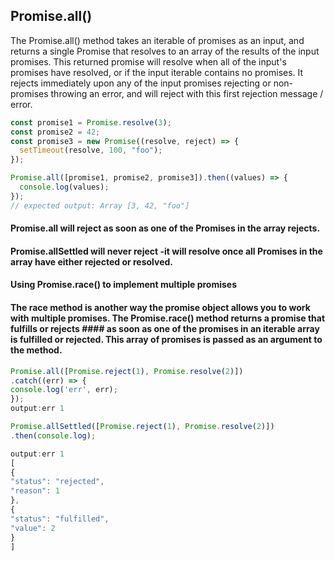 ## Promise.all()

The Promise.all() method takes an iterable of promises as
an input, and returns a single
Promise that resolves to an array of the results of the input promises. This returned promise will resolve when all of the input's promises have resolved, or if the input iterable contains no promises. It rejects immediately upon any of the input promises rejecting or non-promises throwing an error,
and will reject with this first rejection message / error.

```js
const promise1 = Promise.resolve(3);
const promise2 = 42;
const promise3 = new Promise((resolve, reject) => {
  setTimeout(resolve, 100, "foo");
});

Promise.all([promise1, promise2, promise3]).then((values) => {
  console.log(values);
});
// expected output: Array [3, 42, "foo"]
```

#### Promise.all will reject as soon as one of the Promises in the array rejects.

#### Promise.allSettled will never reject -it will resolve once all Promises in the array have either rejected or resolved.

#### Using Promise.race() to implement multiple promises

#### The race method is another way the promise object allows you to work with multiple promises. The Promise.race() method returns a promise that fulfills or rejects #### as soon as one of the promises in an iterable array is fulfilled or rejected. This array of promises is passed as an argument to the method.

```js
Promise.all([Promise.reject(1), Promise.resolve(2)])
.catch((err) => {
console.log('err', err);
});
output:err 1

Promise.allSettled([Promise.reject(1), Promise.resolve(2)])
.then(console.log);

output:err 1
[
{
"status": "rejected",
"reason": 1
},
{
"status": "fulfilled",
"value": 2
}
]
```
